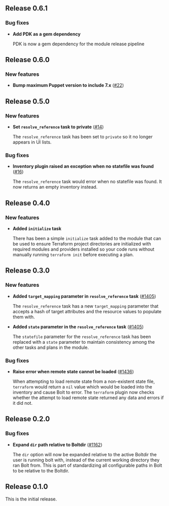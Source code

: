 ## Release 0.6.1

### Bug fixes

* **Add PDK as a gem dependency**

  PDK is now a gem dependency for the module release pipeline

## Release 0.6.0

### New features

* **Bump maximum Puppet version to include 7.x** ([#22](https://github.com/puppetlabs/puppetlabs-terraform/pull/22))

## Release 0.5.0

### New features

* **Set `resolve_reference` task to private** ([#14](https://github.com/puppetlabs/puppetlabs-terraform/pulls/14))

    The `resolve_reference` task has been set to `private` so it no longer appears in UI lists.

### Bug fixes

* **Inventory plugin raised an exception when no statefile was found** ([#16](https://github.com/puppetlabs/puppetlabs-terraform/pulls/16))

  The `resolve_reference` task would error when no statefile was found. It now returns an empty inventory
  instead.

## Release 0.4.0

### New features

* **Added `initialize` task**

  There has been a simple `initialize` task added to the module that can be used to ensure Terraform project directories are initialized with required modules and providers installed so your code runs without manually running `terraform init` before executing a plan.

## Release 0.3.0

### New features

* **Added `target_mapping` parameter in `resolve_reference` task** ([#1405](https://github.com/puppetlabs/bolt/issues/1405))

  The `resolve_reference` task has a new `target_mapping` parameter that accepts a hash of target attributes and the resource values to populate them with.

* **Added `state` parameter in the `resolve_reference` task** ([#1405](https://github.com/puppetlabs/bolt/issues/1405))

  The `statefile` parameter for the `resolve_reference` task has been replaced with a `state` parameter to maintain consistency among the other tasks and plans in the module.

### Bug fixes

* **Raise error when remote state cannot be loaded** ([#1436](https://github.com/puppetlabs/bolt/issues/1436))

  When attempting to load remote state from a non-existent state file, `terraform` would return a `nil` value which would be loaded into the inventory and cause Bolt to error. The `terraform` plugin now checks whether the attempt to load remote state returned any data and errors if it did not.

## Release 0.2.0

### Bug fixes

* **Expand `dir` path relative to Boltdir** ([#1162](https://github.com/puppetlabs/bolt/issues/1162))

  The `dir` option will now be expanded relative to the active Boltdir the user is running bolt with, instead of the current working directory they ran Bolt from. This is part of standardizing all configurable paths in Bolt to be relative to the Boltdir.

## Release 0.1.0

This is the initial release.
